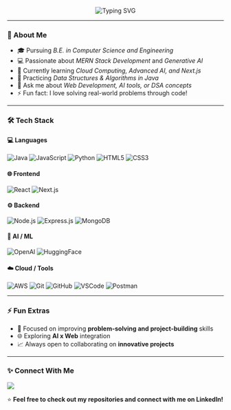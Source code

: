 <p align="center">
  <img src="https://readme-typing-svg.demolab.com?font=Fira+Code&size=35&pause=1000&color=00F&width=600&lines=Hi+%F0%9F%91%8B+I'm+Nikhil+Gupta;Generative+AI+Enthusiast;Java+%26+DSA+Lover" alt="Typing SVG"/>
</p>

---

### 💫 About Me
- 🎓 Pursuing *B.E. in Computer Science and Engineering*  
- 💻 Passionate about *MERN Stack Development* and *Generative AI*  
- 🌱 Currently learning *Cloud Computing, Advanced AI, and Next.js*  
- 🧠 Practicing *Data Structures & Algorithms in Java*  
- 💬 Ask me about *Web Development, AI tools, or DSA concepts*  
- ⚡ Fun fact: I love solving real-world problems through code!

---

### 🛠️ Tech Stack

#### 💻 Languages
![Java](https://img.shields.io/badge/Java-ED8B00?style=for-the-badge&logo=java&logoColor=white)
![JavaScript](https://img.shields.io/badge/JavaScript-F7DF1E?style=for-the-badge&logo=javascript&logoColor=black)
![Python](https://img.shields.io/badge/Python-3776AB?style=for-the-badge&logo=python&logoColor=white)
![HTML5](https://img.shields.io/badge/HTML5-E34F26?style=for-the-badge&logo=html5&logoColor=white)
![CSS3](https://img.shields.io/badge/CSS3-1572B6?style=for-the-badge&logo=css3&logoColor=white)

#### 🌐 Frontend
![React](https://img.shields.io/badge/React-20232A?style=for-the-badge&logo=react&logoColor=61DAFB)
![Next.js](https://img.shields.io/badge/Next.js-000000?style=for-the-badge&logo=nextdotjs&logoColor=white)

#### ⚙️ Backend
![Node.js](https://img.shields.io/badge/Node.js-43853D?style=for-the-badge&logo=node-dot-js&logoColor=white)
![Express.js](https://img.shields.io/badge/Express.js-404D59?style=for-the-badge)
![MongoDB](https://img.shields.io/badge/MongoDB-4EA94B?style=for-the-badge&logo=mongodb&logoColor=white)

#### 🤖 AI / ML
![OpenAI](https://img.shields.io/badge/OpenAI-412991?style=for-the-badge&logo=openai&logoColor=white)
![HuggingFace](https://img.shields.io/badge/HuggingFace-FFCC00?style=for-the-badge&logo=huggingface&logoColor=black)

#### ☁️ Cloud / Tools
![AWS](https://img.shields.io/badge/AWS-FF9900?style=for-the-badge&logo=amazonaws&logoColor=white)
![Git](https://img.shields.io/badge/Git-F05033?style=for-the-badge&logo=git&logoColor=white)
![GitHub](https://img.shields.io/badge/GitHub-121011?style=for-the-badge&logo=github&logoColor=white)
![VSCode](https://img.shields.io/badge/VS_Code-0078D4?style=for-the-badge&logo=visualstudiocode&logoColor=white)
![Postman](https://img.shields.io/badge/Postman-FF6C37?style=for-the-badge&logo=postman&logoColor=white)

---

### ⚡ Fun Extras
- 🎯 Focused on improving **problem-solving and project-building** skills  
- 🌐 Exploring **AI x Web** integration  
- 📈 Always open to collaborating on **innovative projects**

---

### ✨ Connect With Me
<a href="https://www.linkedin.com/in/nikhilgupta-engineer" target="_blank">
  <img src="https://img.shields.io/badge/LinkedIn-0077B5?style=for-the-badge&logo=linkedin&logoColor=white"/>
</a>

⭐ **Feel free to check out my repositories and connect with me on LinkedIn!**
